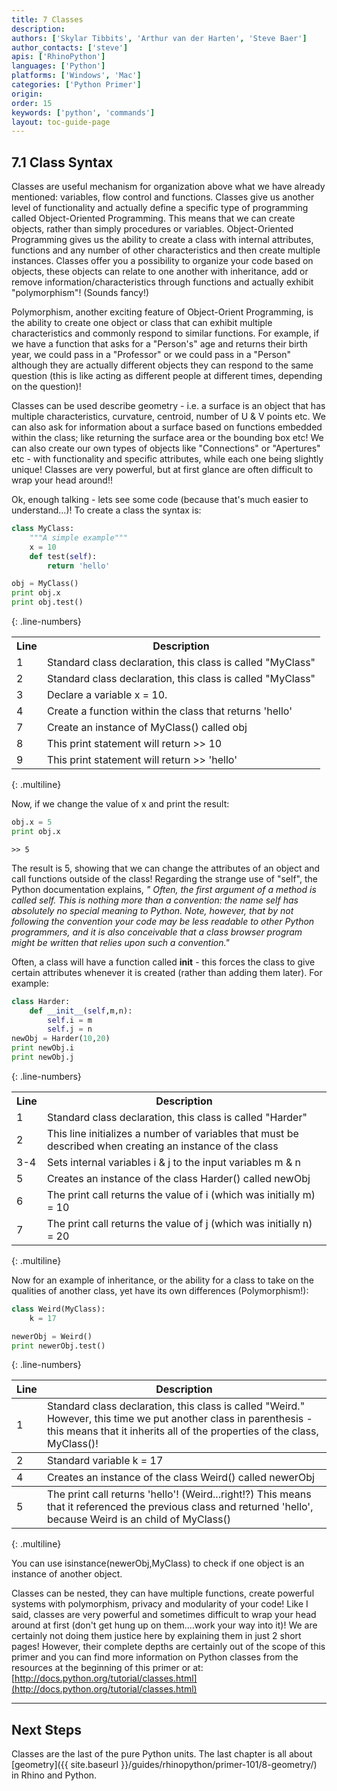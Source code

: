 ```yaml
---
title: 7 Classes
description:
authors: ['Skylar Tibbits', 'Arthur van der Harten', 'Steve Baer']
author_contacts: ['steve']
apis: ['RhinoPython']
languages: ['Python']
platforms: ['Windows', 'Mac']
categories: ['Python Primer']
origin:
order: 15
keywords: ['python', 'commands']
layout: toc-guide-page
---
```


## 7.1 Class Syntax

Classes are useful mechanism for organization above what we have already mentioned: variables, flow control and functions.  Classes give us another level of functionality and actually define a specific type of programming called Object-Oriented Programming.  This means that we can create objects, rather than simply procedures or variables.  Object-Oriented Programming gives us the ability to create a class with internal attributes, functions and any number of other characteristics and then create multiple instances.  Classes offer you a possibility to organize your code based on objects, these objects can relate to one another with inheritance, add or remove information/characteristics through functions and actually exhibit "polymorphism"! (Sounds fancy!) 

Polymorphism, another exciting feature of Object-Orient Programming, is the ability to create one object or class that can exhibit multiple characteristics and commonly respond to similar functions. For example, if we have a function that asks for a "Person's" age and returns their birth year, we could pass in a "Professor" or we could pass in a "Person" although they are actually different objects they can respond to the same question (this is like acting as different people at different times, depending on the question)!  

Classes can be used describe geometry - i.e. a surface is an object that has multiple characteristics, curvature, centroid, number of U & V points etc. We can also ask for information about a surface based on functions embedded within the class; like returning the surface area or the bounding box etc! We can also create our own types of objects like "Connections" or "Apertures" etc - with functionality and specific attributes, while each one being slightly unique! Classes are very powerful, but at first glance are often difficult to wrap your head around!!

Ok, enough talking - lets see some code (because that's much easier to understand...)! To create a class the syntax is:

```python
class MyClass:
    """A simple example""" 
    x = 10
    def test(self):
        return 'hello'

obj = MyClass()
print obj.x
print obj.test()
```	
{: .line-numbers}


<table>
<tr>
<th>
Line
</th>
<th>
Description
</th>
</tr>
<tr>
<td>
1
</td>
<td>
Standard class declaration, this class is called "MyClass"
</td>
</tr>
<tr>
<td>2</td>
<td>Standard class declaration, this class is called "MyClass"</td>
</tr>
<tr>
<td>3</td>
<td>Declare a variable x = 10.</td>
</tr>
<tr>
<td>4</td>
<td>Create a function within the class that returns 'hello'</td>
</tr>
<tr>
<td>7</td>
<td>Create an instance of MyClass() called obj</td>
</tr>
<tr>
<td>8</td>
<td>This print statement will return >> 10</td>
</tr>
<tr>
<td>9</td>
<td>This print statement will return >> 'hello'</td>
</tr></table>
{: .multiline}


Now, if we change the value of x and print the result:

```python
obj.x = 5
print obj.x
```
```
>> 5 
```

The result is 5, showing that we can change the attributes of an object and call functions outside of the class! Regarding the strange use of "self", the Python documentation explains, *" Often, the first argument of a method is called self. This is nothing more than a convention: the name self has absolutely no special meaning to Python. Note, however, that by not following the convention your code may be less readable to other Python programmers, and it is also conceivable that a class browser program might be written that relies upon such a convention."*

Often, a class will have a function called __init__ - this forces the class to give certain attributes whenever it is created (rather than adding them later). For example:

```python
class Harder:
    def __init__(self,m,n):
        self.i = m
        self.j = n
newObj = Harder(10,20)
print newObj.i
print newObj.j
```	
{: .line-numbers}

<table>
<tr>
<th>
Line
</th>
<th>
Description
</th>
</tr>
<tr>
<td>
1
</td>
<td>
Standard class declaration, this class is called "Harder"
</td>
</tr>
<tr>
<td>2</td>
<td>This line initializes a number of variables that must be described when creating an instance of the class</td>
</tr>
<tr>
<td>3-4</td>
<td>Sets internal variables i & j to the input variables m & n</td>
</tr>
<tr>
<td>5</td>
<td>Creates an instance of the class Harder() called newObj</td>
</tr>
<tr>
<td>6</td>
<td>The print call returns the value of i (which was initially m) = 10</td>
</tr>
<tr>
<td>7</td>
<td>The print call returns the value of j (which was initially n) = 20</td>
</tr>
</table>
{: .multiline}


Now for an example of inheritance, or the ability for a class to take on the qualities of another class, yet have its own differences (Polymorphism!):

```python
class Weird(MyClass):
    k = 17

newerObj = Weird()
print newerObj.test()
```	
{: .line-numbers}

<table rules="rows">
<tr>
<th>
Line
</th>
<th>
Description
</th>
</tr>
<tr>
<td>
1
</td>
<td>
Standard class declaration, this class is called "Weird." However, this time we put another class in parenthesis - this means that it inherits all of the properties of the class, MyClass()!
</td>
</tr>
<tr>
<td>2</td>
<td>Standard variable k = 17</td>
</tr>
<tr>
<td>4</td>
<td>Creates an instance of the class Weird() called newerObj</td>
</tr>
<tr>
<td>5</td>
<td>The print call returns 'hello'! (Weird...right!?) This means that it referenced the previous class and returned 'hello', because Weird is an child of MyClass()</td>
</tr>
</table>
{: .multiline}

You can use isinstance(newerObj,MyClass) to check if one object is an instance of another object. 

Classes can be nested, they can have multiple functions, create powerful systems with polymorphism, privacy and modularity of your code! Like I said, classes are very powerful and sometimes difficult to wrap your head around at first (don't get hung up on them....work your way into it)! We are certainly not doing them justice here by explaining them in just 2 short pages! However, their complete depths are certainly out of the scope of this primer and you can find more information on Python classes from the resources at the beginning of this primer or at: [http://docs.python.org/tutorial/classes.html](http://docs.python.org/tutorial/classes.html) 


---

## Next Steps

Classes are the last of the pure Python units. The last chapter is all about [geometry]({{ site.baseurl }}/guides/rhinopython/primer-101/8-geometry/) in Rhino and Python.
